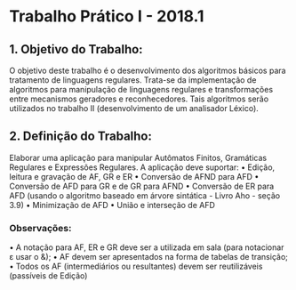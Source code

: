 # Trabalho Prático I - 2018.1

## 1. Objetivo do Trabalho:
O objetivo deste trabalho é o desenvolvimento dos algoritmos básicos para tratamento de linguagens regulares. Trata-se da implementação de algoritmos para manipulação de linguagens regulares e transformações entre mecanismos geradores e reconhecedores. Tais algoritmos serão utilizados no trabalho II (desenvolvimento de um analisador Léxico).

## 2. Definição do Trabalho:
Elaborar uma aplicação para manipular Autômatos Finitos, Gramáticas Regulares e Expressões Regulares. A aplicação deve suportar:
• Edição, leitura e gravação de AF, GR e ER
• Conversão de AFND para AFD
• Conversão de AFD para GR e de GR para AFND
• Conversão de ER para AFD (usando o algoritmo baseado em árvore sintática - Livro Aho - seção 3.9)
• Minimização de AFD
• União e interseção de AFD

### Observações:
• A notação para AF, ER e GR deve ser a utilizada em sala (para notacionar ε usar o &);
• AF devem ser apresentados na forma de tabelas de transição;
• Todos os AF (intermediários ou resultantes) devem ser reutilizáveis (passíveis de Edição)
